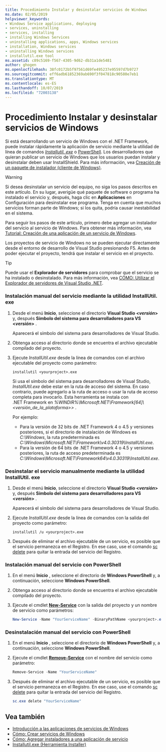 ```yaml
---
title: Procedimiento Instalar y desinstalar servicios de Windows
ms.date: 02/05/2019
helpviewer_keywords:
- Windows Service applications, deploying
- services, uninstalling
- services, installing
- installing Windows Services
- uninstalling applications, apps, Windows services
- installation, Windows services
- uninstalling Windows services
- installutil.exe tool
ms.assetid: c89c5169-f567-4305-9d62-db31a1de5481
author: ghogen
ms.openlocfilehash: 38fc0172b5f97561d69fe495237e95597d7b9727
ms.sourcegitcommit: eff6adb61852369ab690f3f047818c90580e7eb1
ms.translationtype: MT
ms.contentlocale: es-ES
ms.lasthandoff: 10/07/2019
ms.locfileid: "72003138"
---
```

# <a name="how-to-install-and-uninstall-windows-services"></a>Procedimiento Instalar y desinstalar servicios de Windows

Si está desarrollando un servicio de Windows con el .NET Framework, puede instalar rápidamente la aplicación de servicio mediante la utilidad de línea de comandos [*Installutil. exe*](../tools/installutil-exe-installer-tool.md) o [PowerShell](/powershell/scripting/overview). Los desarrolladores que quieran publicar un servicio de Windows que los usuarios puedan instalar y desinstalar deben usar InstallShield. Para más información, vea [Creación de un paquete de instalador (cliente de Windows)](https://docs.microsoft.com/visualstudio/deployment/deploying-applications-services-and-components#create-an-installer-package-windows-client).

> [!WARNING]
> Si desea desinstalar un servicio del equipo, no siga los pasos descritos en este artículo. En su lugar, averigüe qué paquete de software o programa ha instalado el servicio y, después, haga clic en **Aplicaciones** en Configuración para desinstalar ese programa. Tenga en cuenta que muchos servicios forman parte de Windows; si los quita, podría causar inestabilidad en el sistema.

Para seguir los pasos de este artículo, primero debe agregar un instalador del servicio al servicio de Windows. Para obtener más información, vea [Tutorial: Creación de una aplicación de un servicio de Windows](../windows-services/walkthrough-creating-a-windows-service-application-in-the-component-designer.md).

Los proyectos de servicio de Windows no se pueden ejecutar directamente desde el entorno de desarrollo de Visual Studio presionando F5. Antes de poder ejecutar el proyecto, tendrá que instalar el servicio en el proyecto.

> [!TIP]
> Puede usar el **Explorador de servidores** para comprobar que el servicio se ha instalado o desinstalado. Para más información, vea [CÓMO: Utilizar el Explorador de servidores de Visual Studio .NET](https://support.microsoft.com/help/316649/how-to-use-the-server-explorer-in-visual-studio-net-and-visual-studio).

### <a name="install-your-service-manually-using-installutilexe-utility"></a>Instalación manual del servicio mediante la utilidad InstallUtil. exe

1. Desde el menú **Inicio**, seleccione el directorio **Visual Studio \<*versión*>** y, después **Símbolo del sistema para desarrolladores para VS \<*versión*>** .

     Aparecerá el símbolo del sistema para desarrolladores de Visual Studio.

2. Obtenga acceso al directorio donde se encuentra el archivo ejecutable compilado del proyecto.

3. Ejecute *InstallUtil.exe* desde la línea de comandos con el archivo ejecutable del proyecto como parámetro:

    ```console
    installutil <yourproject>.exe
    ```

     Si usa el símbolo del sistema para desarrolladores de Visual Studio, *InstallUtil.exe* debe estar en la ruta de acceso del sistema. En caso contrario, puede agregarlo a la ruta de acceso o usar la ruta de acceso completa para invocarlo. Esta herramienta se instala con .NET Framework en *%WINDIR%\Microsoft.NET\Framework[64]\\<versión_de_la_plataforma>\>* .

     Por ejemplo:
     - Para la versión de 32 bits de .NET Framework 4 o 4.5 y versiones posteriores, si el directorio de instalación de Windows es *C:\Windows*, la ruta predeterminada es *C:\Windows\Microsoft.NET\Framework\v4.0.30319\InstallUtil.exe*.
     - Para la versión de 64 bits de .NET Framework 4 o 4.5 y versiones posteriores, la ruta de acceso predeterminada es *C:\Windows\Microsoft.NET\Framework64\v4.0.30319\InstallUtil.exe*.

### <a name="uninstall-your-service-manually-using-installutilexe-utility"></a>Desinstalar el servicio manualmente mediante la utilidad InstallUtil. exe

1. Desde el menú **Inicio**, seleccione el directorio **Visual Studio \<*versión*>** y, después **Símbolo del sistema para desarrolladores para VS \<*versión*>** .

     Aparecerá el símbolo del sistema para desarrolladores de Visual Studio.

2. Ejecute *InstallUtil.exe* desde la línea de comandos con la salida del proyecto como parámetro:

    ```console
    installutil /u <yourproject>.exe
    ```

3. Después de eliminar el archivo ejecutable de un servicio, es posible que el servicio permanezca en el Registro. En ese caso, use el comando [sc delete](/windows-server/administration/windows-commands/sc-delete) para quitar la entrada del servicio del Registro.

### <a name="install-your-service-manually-using-powershell"></a>Instalación manual del servicio con PowerShell

1. En el menú **Inicio** , seleccione el directorio de **Windows PowerShell** y, a continuación, seleccione **Windows PowerShell**.

2. Obtenga acceso al directorio donde se encuentra el archivo ejecutable compilado del proyecto.

3. Ejecute el cmdlet [**New-Service**](/powershell/module/microsoft.powershell.management/new-service) con la salida del proyecto y un nombre de servicio como parámetros:

    ```powershell
    New-Service -Name "YourServiceName" -BinaryPathName <yourproject>.exe
    ```

### <a name="uninstall-your-service-manually-using-powershell"></a>Desinstalación manual del servicio con PowerShell

1. En el menú **Inicio** , seleccione el directorio de **Windows PowerShell** y, a continuación, seleccione **Windows PowerShell**.

2. Ejecute el cmdlet [**Remove-Service**](/powershell/module/microsoft.powershell.management/remove-service) con el nombre del servicio como parámetro:

    ```powershell
    Remove-Service -Name "YourServiceName"
    ```

3. Después de eliminar el archivo ejecutable de un servicio, es posible que el servicio permanezca en el Registro. En ese caso, use el comando [sc delete](/windows-server/administration/windows-commands/sc-delete) para quitar la entrada del servicio del Registro.

    ```powershell
    sc.exe delete "YourServiceName"
    ```

## <a name="see-also"></a>Vea también

- [Introducción a las aplicaciones de servicios de Windows](../windows-services/introduction-to-windows-service-applications.md)
- [Cómo: Crear servicios de Windows](../windows-services/how-to-create-windows-services.md)
- [Cómo: Agregar instaladores a una aplicación de servicio](../windows-services/how-to-add-installers-to-your-service-application.md)
- [Installutil.exe (Herramienta Installer)](../tools/installutil-exe-installer-tool.md)
